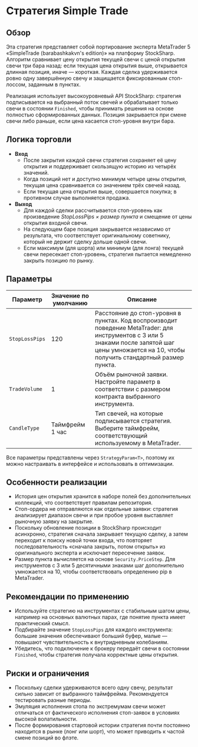# Стратегия Simple Trade

## Обзор
Эта стратегия представляет собой портирование эксперта MetaTrader 5 «SimpleTrade (barabashkakvn's edition)» на платформу StockSharp. Алгоритм сравнивает цену открытия текущей свечи с ценой открытия свечи три бара назад: если текущая цена открытия выше, открывается длинная позиция, иначе — короткая. Каждая сделка удерживается ровно одну завершённую свечу и защищается фиксированным стоп-лоссом, заданным в пунктах.

Реализация использует высокоуровневый API StockSharp: стратегия подписывается на выбранный поток свечей и обрабатывает только свечи в состоянии `Finished`, чтобы принимать решения на основе полностью сформированных данных. Позиция закрывается при смене свечи либо раньше, если цена касается стоп-уровня внутри бара.

## Логика торговли
- **Вход**
  - После закрытия каждой свечи стратегия сохраняет её цену открытия и поддерживает скользящую историю из четырёх значений.
  - Когда позиций нет и доступно минимум четыре цены открытия, текущая цена сравнивается со значением трёх свечей назад.
  - Если текущая цена открытия выше, совершается покупка; в противном случае выполняется продажа.
- **Выход**
  - Для каждой сделки рассчитывается стоп-уровень как произведение *StopLossPips × размер пункта* и смещение от цены открытия входной свечи.
  - На следующем баре позиция закрывается независимо от результата, что соответствует оригинальному советнику, который не держит сделку дольше одной свечи.
  - Если максимум (для шорта) или минимум (для лонга) текущей свечи пересекает стоп-уровень, стратегия пытается немедленно закрыть позицию по рынку.

## Параметры
| Параметр | Значение по умолчанию | Описание |
|----------|-----------------------|----------|
| `StopLossPips` | 120 | Расстояние до стоп-уровня в пунктах. Код воспроизводит поведение MetaTrader: для инструментов с 3 или 5 знаками после запятой шаг цены умножается на 10, чтобы получить стандартный размер пункта. |
| `TradeVolume` | 1 | Объём рыночной заявки. Настройте параметр в соответствии с размером контракта выбранного инструмента. |
| `CandleType` | Таймфрейм 1 час | Тип свечей, на которые подписывается стратегия. Выберите таймфрейм, соответствующий используемому в MetaTrader. |

Все параметры представлены через `StrategyParam<T>`, поэтому их можно настраивать в интерфейсе и использовать в оптимизации.

## Особенности реализации
- История цен открытия хранится в наборе полей без дополнительных коллекций, что соответствует правилам репозитория.
- Стоп-ордера не отправляются как отдельные заявки: стратегия анализирует диапазон свечи и при пробое уровня выставляет рыночную заявку на закрытие.
- Поскольку обновление позиции в StockSharp происходит асинхронно, стратегия сначала закрывает текущую сделку, а затем переходит к поиску новой точки входа, что повторяет последовательность «сначала закрыть, потом открыть» из оригинального эксперта и исключает пересечение заявок.
- Размер пункта вычисляется на основе `Security.PriceStep`. Для инструментов с 3 или 5 десятичными знаками шаг дополнительно умножается на 10, чтобы соответствовать определению pip в MetaTrader.

## Рекомендации по применению
- Используйте стратегию на инструментах с стабильным шагом цены, например на основных валютных парах, где понятие пункта имеет практический смысл.
- Подбирайте значение `StopLossPips` для каждого инструмента: большие значения обеспечивают больший буфер, малые — повышают чувствительность к внутридневным колебаниям.
- Убедитесь, что подключение к брокеру передаёт свечи в состоянии `Finished`, чтобы стратегия получала корректные цены открытия.

## Риски и ограничения
- Поскольку сделки удерживаются всего одну свечу, результат сильно зависит от выбранного таймфрейма. Рекомендуется тестировать разные периоды.
- Эмуляция исполнения стопа по экстремумам свечи может отличаться от фактического исполнения стоп-заявок в условиях высокой волатильности.
- После формирования стартовой истории стратегия почти постоянно находится в рынке (лонг или шорт), что может приводить к частой смене позиций во флэте.
